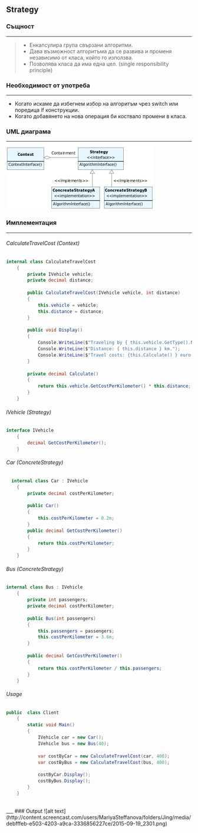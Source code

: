 ## Strategy

### Същност
___
>* Енкапсулира група свързани алгоритми.
>* Дава възможност алгоритъма да се развива и променя независимо от класа, който го използва.
>* Позволява класа да има една цел. (single responsibility principle)

### Необходимост от употреба
___
* Когато искаме да избегнем избор на алгоритъм чрез switch или поредица if конструкции.
* Когато добавянето на нова операция би коствало промени в класа.
 
### UML диаграма
___
![alt text](Diagrams/StrategyUML.png)

### Имплементация
___

###### CalculateTravelCost (Context)

```c#
internal class CalculateTravelCost
    {
        private IVehicle vehicle;
        private decimal distance;

        public CalculateTravelCost(IVehicle vehicle, int distance)
        {
            this.vehicle = vehicle;
            this.distance = distance;
        }

        public void Display()
        {
            Console.WriteLine($"Traveling by { this.vehicle.GetType().Name }");
            Console.WriteLine($"Distance: { this.distance } km.");
            Console.WriteLine($"Travel costs: {this.Calculate() } euro.{ Environment.NewLine }");
        }

        private decimal Calculate()
        {
            return this.vehicle.GetCostPerKilometer() * this.distance;
        }
    }
```

###### IVehicle (Strategy)

```c#
interface IVehicle
    {
        decimal GetCostPerKilometer();
    }
```

###### Car (ConcreteStrategy)

```c#
  internal class Car : IVehicle
    {
        private decimal costPerKilometer;

        public Car()
        {
            this.costPerKilometer = 0.2m;
        }
        public decimal GetCostPerKilometer()
        {
            return this.costPerKilometer;
        }
    }
```
###### Bus (ConcreteStrategy)
```c#
internal class Bus : IVehicle
    {
        private int passengers;
        private decimal costPerKilometer;

        public Bus(int passengers)
        {
            this.passengers = passengers;
            this.costPerKilometer = 3.6m;
        }

        public decimal GetCostPerKilometer()
        {
            return this.costPerKilometer / this.passengers;
        }
    }
```

###### Usage
```c#
public  class Client
    {
        static void Main()
        {
            IVehicle car = new Car();
            IVehicle bus = new Bus(40);

            var costByCar = new CalculateTravelCost(car, 400);
            var costByBus = new CalculateTravelCost(bus, 400);

            costByCar.Display();
            costByBus.Display();
        }
    }
```
</br>
___
### Output
![alt text](http://content.screencast.com/users/MariyaSteffanova/folders/Jing/media/debfffeb-e503-4203-a9ca-3336856227ce/2015-09-19_2301.png)

